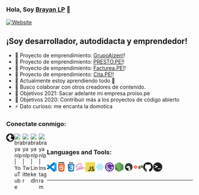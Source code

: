 ### Hola, Soy [Brayan LP][website] 👋

[![Website](https://img.shields.io/website?label=Brayanlp.dev&style=for-the-badge&url=https%3A%2F%2Fwww.brayanlp.dev)](https://brayanlp.dev)


## ¡Soy desarrollador, autodidacta y emprendedor!

- 🔭 Proyecto de emprendimiento: [GrupoAizen!][grupoaizen]!
- 🔭 Proyecto de emprendimiento: [PRESTO.PE!][course]!
- 🔭 Proyecto de emprendimiento: [Facturea.PE!][facturea]!
- 🔭 Proyecto de emprendimiento: [Cita.PE!][cita]!
- 🌱 Actualmente estoy aprendiendo todo 🤣
- 👯 Busco colaborar con otros creadores de contenido.
- 🥅 Objetivos 2021: Sacar adelante mi empresa proiso.pe
- 🥅 Objetivos 2020: Contribuir más a los proyectos de código abierto
- ⚡ Dato curioso: me encanta la domotica

### Conectate conmigo:

[<img align="left" alt="brayanlp.com" width="22px" src="https://raw.githubusercontent.com/iconic/open-iconic/master/svg/globe.svg" />][website]
[<img align="left" alt="brayanlp | YouTube" width="22px" src="https://cdn.jsdelivr.net/npm/simple-icons@v3/icons/youtube.svg" />][youtube]
[<img align="left" alt="brayanlp | Twitter" width="22px" src="https://cdn.jsdelivr.net/npm/simple-icons@v3/icons/twitter.svg" />][twitter]
[<img align="left" alt="brayanlp | LinkedIn" width="22px" src="https://cdn.jsdelivr.net/npm/simple-icons@v3/icons/linkedin.svg" />][linkedin]
[<img align="left" alt="brayanlp | Instagram" width="22px" src="https://cdn.jsdelivr.net/npm/simple-icons@v3/icons/instagram.svg" />][instagram]

<br />

### Languages and Tools:

[<img align="left" alt="Visual Studio Code" width="26px" src="https://raw.githubusercontent.com/github/explore/80688e429a7d4ef2fca1e82350fe8e3517d3494d/topics/visual-studio-code/visual-studio-code.png" />][webdevplaylist]
[<img align="left" alt="HTML5" width="26px" src="https://raw.githubusercontent.com/github/explore/80688e429a7d4ef2fca1e82350fe8e3517d3494d/topics/html/html.png" />][webdevplaylist]
[<img align="left" alt="CSS3" width="26px" src="https://raw.githubusercontent.com/github/explore/80688e429a7d4ef2fca1e82350fe8e3517d3494d/topics/css/css.png" />][cssplaylist]
[<img align="left" alt="Sass" width="26px" src="https://raw.githubusercontent.com/github/explore/80688e429a7d4ef2fca1e82350fe8e3517d3494d/topics/sass/sass.png" />][cssplaylist]
[<img align="left" alt="JavaScript" width="26px" src="https://raw.githubusercontent.com/github/explore/80688e429a7d4ef2fca1e82350fe8e3517d3494d/topics/javascript/javascript.png" />][jsplaylist]
[<img align="left" alt="React" width="26px" src="https://raw.githubusercontent.com/github/explore/80688e429a7d4ef2fca1e82350fe8e3517d3494d/topics/react/react.png" />][reactplaylist]
[<img align="left" alt="Gatsby" width="26px" src="https://raw.githubusercontent.com/github/explore/e94815998e4e0713912fed477a1f346ec04c3da2/topics/gatsby/gatsby.png" />][webdevplaylist]
 
[<img align="left" alt="Node.js" width="26px" src="https://raw.githubusercontent.com/github/explore/80688e429a7d4ef2fca1e82350fe8e3517d3494d/topics/nodejs/nodejs.png" />][webdevplaylist]
[<img align="left" alt="Deno" width="26px" src="https://raw.githubusercontent.com/github/explore/361e2821e2dea67711cde99c9c40ed357061cf27/topics/deno/deno.png" />][webdevplaylist]

[<img align="left" alt="Git" width="26px" src="https://raw.githubusercontent.com/github/explore/80688e429a7d4ef2fca1e82350fe8e3517d3494d/topics/git/git.png" />][webdevplaylist]
[<img align="left" alt="GitHub" width="26px" src="https://raw.githubusercontent.com/github/explore/78df643247d429f6cc873026c0622819ad797942/topics/github/github.png" />][webdevplaylist]
[<img align="left" alt="Terminal" width="26px" src="https://raw.githubusercontent.com/github/explore/80688e429a7d4ef2fca1e82350fe8e3517d3494d/topics/terminal/terminal.png" />][webdevplaylist]

<br />
<br />


---


[website]: https://brayanlp.dev
[course]: http://presto.pe
[facturea]: https://facturea.pe
[cita]: https://cita.pe
[grupoaizen]: https://grupoaizen.com
[twitter]: https://twitter.com/brayanlpdev
[youtube]: https://www.youtube.com/channel/UCmjtTJCkvucbRtmlsND_aTQ
[instagram]: https://www.instagram.com/brayanlpdev/
[linkedin]: https://linkedin.com/in/brayanlp
[webdevplaylist]: https://brayanlp.dev
[jsplaylist]: https://brayanlp.dev
[cssplaylist]: https://brayanlp.dev
[reactplaylist]: https://brayanlp.dev
